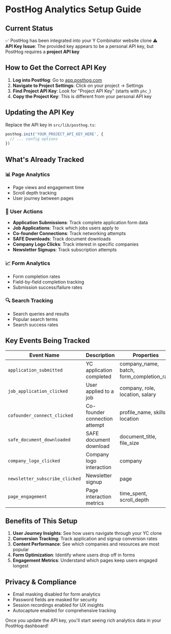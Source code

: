 # PostHog Analytics Setup Guide

## Current Status
✅ PostHog has been integrated into your Y Combinator website clone
⚠️ **API Key Issue**: The provided key appears to be a personal API key, but PostHog requires a **project API key**

## How to Get the Correct API Key

1. **Log into PostHog**: Go to [app.posthog.com](https://app.posthog.com)
2. **Navigate to Project Settings**: Click on your project → Settings
3. **Find Project API Key**: Look for "Project API Key" (starts with `phc_`)
4. **Copy the Project Key**: This is different from your personal API key

## Updating the API Key

Replace the API key in `src/lib/posthog.ts`:

```typescript
posthog.init('YOUR_PROJECT_API_KEY_HERE', {
  // ... config options
})
```

## What's Already Tracked

### 📊 **Page Analytics**
- Page views and engagement time
- Scroll depth tracking
- User journey between pages

### 🎯 **User Actions**
- **Application Submissions**: Track complete application form data
- **Job Applications**: Track which jobs users apply to
- **Co-founder Connections**: Track networking attempts
- **SAFE Downloads**: Track document downloads
- **Company Logo Clicks**: Track interest in specific companies
- **Newsletter Signups**: Track subscription attempts

### 📈 **Form Analytics**
- Form completion rates
- Field-by-field completion tracking
- Submission success/failure rates

### 🔍 **Search Tracking**
- Search queries and results
- Popular search terms
- Search success rates

## Key Events Being Tracked

| Event Name | Description | Properties |
|------------|-------------|------------|
| `application_submitted` | YC application completed | company_name, batch, form_completion_rate |
| `job_application_clicked` | User applied to a job | company, role, location, salary |
| `cofounder_connect_clicked` | Co-founder connection attempt | profile_name, skills, location |
| `safe_document_downloaded` | SAFE document download | document_title, file_size |
| `company_logo_clicked` | Company logo interaction | company |
| `newsletter_subscribe_clicked` | Newsletter signup | page |
| `page_engagement` | Page interaction metrics | time_spent, scroll_depth |

## Benefits of This Setup

1. **User Journey Insights**: See how users navigate through your YC clone
2. **Conversion Tracking**: Track application and signup conversion rates
3. **Content Performance**: See which companies and resources are most popular
4. **Form Optimization**: Identify where users drop off in forms
5. **Engagement Metrics**: Understand which pages keep users engaged longest

## Privacy & Compliance

- Email masking disabled for form analytics
- Password fields are masked for security
- Session recordings enabled for UX insights
- Autocapture enabled for comprehensive tracking

Once you update the API key, you'll start seeing rich analytics data in your PostHog dashboard!

